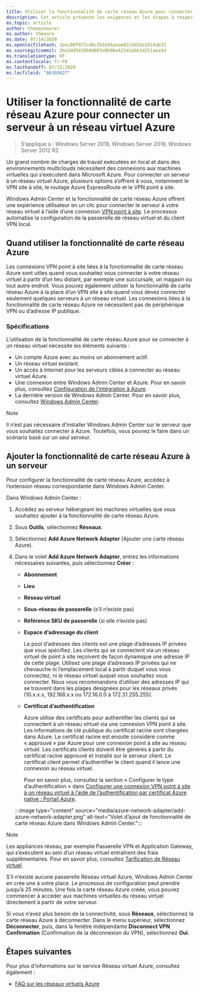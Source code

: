 ```yaml
---
title: Utiliser la fonctionnalité de carte réseau Azure pour connecter un serveur à un réseau virtuel Azure
description: Cet article présente les exigences et les étapes à respecter pour utiliser la fonctionnalité de carte réseau Azure afin de connecter un serveur à un réseau virtuel Azure.
ms.topic: article
author: thomasmaurer
ms.author: thmaure
ms.date: 07/14/2020
ms.openlocfilehash: 1bec00f972cd0cfb1b56aeae831dd1ba2914ab33
ms.sourcegitcommit: 2be3dd5419b0d003a9598a42541ebb1d251aea3d
ms.translationtype: HT
ms.contentlocale: fr-FR
ms.lasthandoff: 07/15/2020
ms.locfileid: "86393627"
---
```

# <a name="use-azure-network-adapter-to-connect-a-server-to-an-azure-virtual-network"></a>Utiliser la fonctionnalité de carte réseau Azure pour connecter un serveur à un réseau virtuel Azure

>S’applique à : Windows Server 2019, Windows Server 2016, Windows Server 2012 R2

Un grand nombre de charges de travail exécutées en local et dans des environnements multiclouds nécessitent des connexions aux machines virtuelles qui s’exécutent dans Microsoft Azure. Pour connecter un serveur à un réseau virtuel Azure, plusieurs options s’offrent à vous, notamment le VPN site à site, le routage Azure ExpressRoute et le VPN point à site.

Windows Admin Center et la fonctionnalité de carte réseau Azure offrent une expérience utilisateur en un clic pour connecter le serveur à votre réseau virtuel à l’aide d’une connexion [VPN point à site](https://docs.microsoft.com/azure/vpn-gateway/vpn-gateway-howto-point-to-site-resource-manager-portal). Le processus automatise la configuration de la passerelle de réseau virtuel et du client VPN local.

## <a name="when-to-use-azure-network-adapter"></a>Quand utiliser la fonctionnalité de carte réseau Azure
Les connexions VPN point à site liées à la fonctionnalité de carte réseau Azure sont utiles quand vous souhaitez vous connecter à votre réseau virtuel à partir d’un lieu distant, par exemple une succursale, un magasin ou tout autre endroit. Vous pouvez également utiliser la fonctionnalité de carte réseau Azure à la place d’un VPN site à site quand vous devez connecter seulement quelques serveurs à un réseau virtuel. Les connexions liées à la fonctionnalité de carte réseau Azure ne nécessitent pas de périphérique VPN ou d’adresse IP publique.

### <a name="requirements"></a>Spécifications
L’utilisation de la fonctionnalité de carte réseau Azure pour se connecter à un réseau virtuel nécessite les éléments suivants :
- Un compte Azure avec au moins un abonnement actif.
- Un réseau virtuel existant.
- Un accès à Internet pour les serveurs cibles à connecter au réseau virtuel Azure.
- Une connexion entre Windows Admin Center et Azure.
  Pour en savoir plus, consultez [Configuration de l’intégration à Azure](https://docs.microsoft.com/windows-server/manage/windows-admin-center/azure/azure-integration).
- La dernière version de Windows Admin Center.
  Pour en savoir plus, consultez [Windows Admin Center](https://www.microsoft.com/windows-server/windows-admin-center).

> [!NOTE]
> Il n’est pas nécessaire d’installer Windows Admin Center sur le serveur que vous souhaitez connecter à Azure. Toutefois, vous pouvez le faire dans un scénario basé sur un seul serveur.

## <a name="add-an-azure-network-adapter-to-a-server"></a>Ajouter la fonctionnalité de carte réseau Azure à un serveur
Pour configurer la fonctionnalité de carte réseau Azure, accédez à l’extension réseau correspondante dans Windows Admin Center.

Dans Windows Admin Center :
1. Accédez au serveur hébergeant les machines virtuelles que vous souhaitez ajouter à la fonctionnalité de carte réseau Azure.
1. Sous **Outils**, sélectionnez **Réseaux**.
1. Sélectionnez **Add Azure Network Adapter** (Ajouter une carte réseau Azure).
1. Dans le volet **Add Azure Network Adapter**, entrez les informations nécessaires suivantes, puis sélectionnez **Créer** :
    - **Abonnement**
    - **Lieu**
    - **Réseau virtuel**
    - **Sous-réseau de passerelle** (s’il n’existe pas)
    - **Référence SKU de passerelle** (si elle n’existe pas)
    - **Espace d’adressage du client**

        Le pool d’adresses des clients est une plage d’adresses IP privées que vous spécifiez. Les clients qui se connectent via un réseau virtuel de point à site reçoivent de façon dynamique une adresse IP de cette plage. Utilisez une plage d’adresses IP privées qui ne chevauche ni l’emplacement local à partir duquel vous vous connectez, ni le réseau virtuel auquel vous souhaitez vous connecter. Nous vous recommandons d’utiliser des adresses IP qui se trouvent dans les plages désignées pour les réseaux privés (10.x.x.x, 192.168.x.x ou 172.16.0.0 à 172.31.255.255).

    - **Certificat d’authentification**

        Azure utilise des certificats pour authentifier les clients qui se connectent à un réseau virtuel via une connexion VPN point à site. Les informations de clé publique du certificat racine sont chargées dans Azure. Le certificat racine est ensuite considéré comme « approuvé » par Azure pour une connexion point à site au réseau virtuel. Les certificats clients doivent être générés à partir du certificat racine approuvé et installé sur le serveur client. Le certificat client permet d’authentifier le client quand il lance une connexion au réseau virtuel.
    
        Pour en savoir plus, consultez la section « Configurer le type d’authentification » dans [Configurer une connexion VPN point à site à un réseau virtuel à l’aide de l’authentification par certificat Azure native : Portail Azure](https://docs.microsoft.com/azure/vpn-gateway/vpn-gateway-howto-point-to-site-resource-manager-portal).

    :::image type="content" source="media/azure-network-adapter/add-azure-network-adapter.png" alt-text="Volet d’ajout de fonctionnalité de carte réseau Azure dans Windows Admin Center.":::

> [!NOTE]
> Les appliances réseau, par exemple Passerelle VPN et Application Gateway, qui s’exécutent au sein d’un réseau virtuel entraînent des frais supplémentaires. Pour en savoir plus, consultez [Tarification de Réseau virtuel](https://azure.microsoft.com/pricing/details/virtual-network/).

S’il n’existe aucune passerelle Réseau virtuel Azure, Windows Admin Center en crée une à votre place. Le processus de configuration peut prendre jusqu’à 25 minutes. Une fois la carte réseau Azure créée, vous pouvez commencer à accéder aux machines virtuelles du réseau virtuel directement à partir de votre serveur.

Si vous n’avez plus besoin de la connectivité, sous **Réseaux**, sélectionnez la carte réseau Azure à déconnecter. Dans le menu supérieur, sélectionnez **Déconnecter**, puis, dans la fenêtre indépendante **Disconnect VPN Confirmation** (Confirmation de la déconnexion du VPN), sélectionnez **Oui**.

## <a name="next-steps"></a>Étapes suivantes
Pour plus d’informations sur le service Réseau virtuel Azure, consultez également :

- [FAQ sur les réseaux virtuels Azure](https://docs.microsoft.com/azure/virtual-network/virtual-networks-faq)
